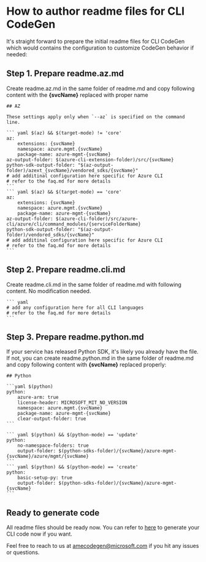 # How to author readme files for CLI CodeGen

It's straight forward to prepare the initial readme files for CLI CodeGen which would contains the configuration to customize CodeGen behavior if needed:

## Step 1. Prepare readme.az.md

Create readme.az.md in the same folder of readme.md and copy following content with the **{svcName}** replaced with proper name

    ## AZ

    These settings apply only when `--az` is specified on the command line.

    ``` yaml $(az) && $(target-mode) != 'core'
    az:
        extensions: {svcName}
        namespace: azure.mgmt.{svcName}
        package-name: azure-mgmt-{svcName}
    az-output-folder: $(azure-cli-extension-folder)/src/{svcName}
    python-sdk-output-folder: "$(az-output-folder)/azext_{svcName}/vendored_sdks/{svcName}"
    # add additinal configuration here specific for Azure CLI
    # refer to the faq.md for more details
    ```
    ``` yaml $(az) && $(target-mode) == 'core'
    az:
        extensions: {svcName}
        namespace: azure.mgmt.{svcName}
        package-name: azure-mgmt-{svcName}
    az-output-folder: $(azure-cli-folder)/src/azure-cli/azure/cli/command_modules/{serviceFolderName}
    python-sdk-output-folder: "$(az-output-folder)/vendored_sdks/{svcName}"
    # add additinal configuration here specific for Azure CLI
    # refer to the faq.md for more details
    ```

## Step 2. Prepare readme.cli.md

Create readme.cli.md in the same folder of readme.md with following content. No modification needed.

    ``` yaml
    # add any configuration here for all CLI languages
    # refer to the faq.md for more details
    ```

## Step 3. Prepare readme.python.md

If your service has released Python SDK, it's likely you already have the file. If not, you can create readme.python.md in the same folder of readme.md and copy following content with **{svcName}** replaced properly:

    ## Python

    ```yaml $(python)
    python:
        azure-arm: true
        license-header: MICROSOFT_MIT_NO_VERSION
        namespace: azure.mgmt.{svcName}
        package-name: azure-mgmt-{svcName}
        clear-output-folder: true
    ```

    ``` yaml $(python) && $(python-mode) == 'update'
    python:
        no-namespace-folders: true
        output-folder: $(python-sdks-folder)/{svcName}/azure-mgmt-{svcName}/azure/mgmt/{svcName}
    ```
    ``` yaml $(python) && $(python-mode) == 'create'
    python:
        basic-setup-py: true
        output-folder: $(python-sdks-folder)/{svcName}/azure-mgmt-{svcName}
    ```

## Ready to generate code
All readme files should be ready now. You can refer to [here](../../../#how-to-use-azure-cli-code-generator) to generate your CLI code now if you want. 

Feel free to reach to us at amecodegen@microsoft.com if you hit any issues or questions.
